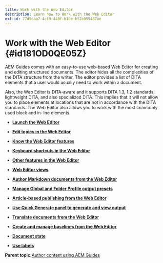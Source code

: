 ```yaml
---
title: Work with the Web Editor
description: Learn how to Work with the Web Editor
exl-id: 77d5daa7-4c19-448f-b10e-b52a055467ae
---
```

# Work with the Web Editor {#id181OD0QE05Z}

AEM Guides comes with an easy-to-use web-based Web Editor for creating and editing structured documents. The editor hides all the complexities of the DITA structure from the writer. The editor provides a list of DITA elements that a user would usually need to work within a document.

Also, the Web Editor is DITA-aware and it supports DITA 1.3, 1.2 standards, lightweight DITA, and also specialized DITA. This implies that it will not allow you to place elements at locations that are not in accordance with the DITA standards. The Web Editor also allows you to work with the most commonly used block and in-line elements.

-   **[Launch the Web Editor](web-editor-launch-editor.md)**  

-   **[Edit topics in the Web Editor](web-editor-edit-topics.md)**  

-   **[Know the Web Editor features](web-editor-features.md)**  

-   **[Keyboard shortcuts in the Web Editor](web-editor-keyboard-shortcuts.md)**  

-   **[Other features in the Web Editor](web-editor-other-features.md)**  

-   **[Web Editor views](web-editor-views.md)**  

-   **[Author Markdown documents from the Web Editor](web-editor-markdown-topic.md)**  

-   **[Manage Global and Folder Profile output presets](web-editor-manage-output-presets.md)**  

-   **[Article-based publishing from the Web Editor](web-editor-article-publishing.md)**  

-   **[Use Quick Generate panel to generate and view output](web-editor-quick-generate-panel.md)**  

-   **[Translate documents from the Web Editor](translate-documents-web-editor.md)**  

-   **[Create and manage baselines from the Web Editor](web-editor-baseline.md)**  

-   **[Document state](web-editor-document-states.md)**  

-   **[Use labels](web-editor-use-label.md)**  


**Parent topic:**[Author content using AEM Guides](authoring-content-xml-doc.md)
